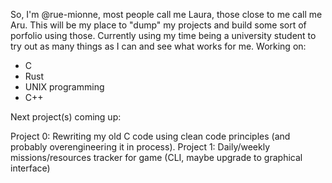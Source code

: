 So, I'm @rue-mionne, most people call me Laura, those close to me call me Aru. This will be my place to "dump" my projects and build some sort of porfolio using those.
Currently using my time being a university student to try out as many things as I can and see what works for me.
Working on:
  - C
  - Rust
  - UNIX programming
  - C++


Next project(s) coming up:

  Project 0: Rewriting my old C code using clean code principles (and probably overengineering it in process).
  Project 1: Daily/weekly missions/resources tracker for game (CLI, maybe upgrade to graphical interface)
